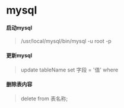 # mysql

#### 启动mysql

> /usr/local/mysql/bin/mysql -u root -p


#### 更新mysql

> update tableName set 字段 = '值' where 


#### 删除表内容

> delete from 表名称;